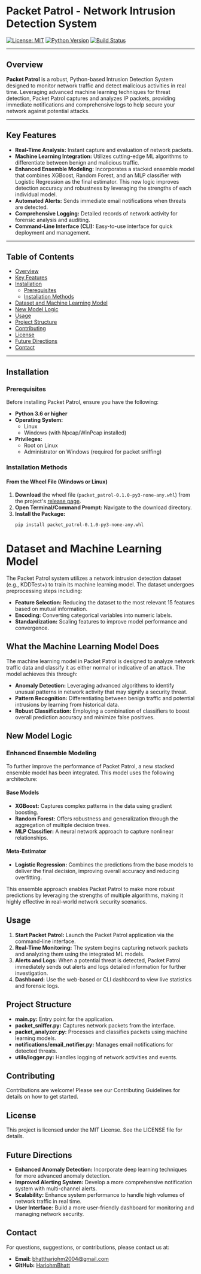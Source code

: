 # Packet Patrol - Network Intrusion Detection System 

[![License: MIT](https://img.shields.io/badge/License-MIT-blue.svg)](LICENSE)
[![Python Version](https://img.shields.io/badge/Python-3.6%2B-green.svg)](https://www.python.org/)
[![Build Status](https://img.shields.io/badge/build-passing-brightgreen.svg)](#)

---

## Overview

**Packet Patrol** is a robust, Python-based Intrusion Detection System designed to monitor network traffic and detect malicious activities in real time. Leveraging advanced machine learning techniques for threat detection, Packet Patrol captures and analyzes IP packets, providing immediate notifications and comprehensive logs to help secure your network against potential attacks.

---

## Key Features

- **Real-Time Analysis:** Instant capture and evaluation of network packets.
- **Machine Learning Integration:** Utilizes cutting-edge ML algorithms to differentiate between benign and malicious traffic.
- **Enhanced Ensemble Modeling:** Incorporates a stacked ensemble model that combines XGBoost, Random Forest, and an MLP classifier with Logistic Regression as the final estimator. This new logic improves detection accuracy and robustness by leveraging the strengths of each individual model.
- **Automated Alerts:** Sends immediate email notifications when threats are detected.
- **Comprehensive Logging:** Detailed records of network activity for forensic analysis and auditing.
- **Command-Line Interface (CLI):** Easy-to-use interface for quick deployment and management.

---

## Table of Contents

- [Overview](#overview)
- [Key Features](#key-features)
- [Installation](#installation)
  - [Prerequisites](#prerequisites)
  - [Installation Methods](#installation-methods)
- [Dataset and Machine Learning Model](#dataset-and-machine-learning-model)
- [New Model Logic](#new-model-logic)
- [Usage](#usage)
- [Project Structure](#project-structure)
- [Contributing](#contributing)
- [License](#license)
- [Future Directions](#future-directions)
- [Contact](#contact)

---

## Installation

### Prerequisites

Before installing Packet Patrol, ensure you have the following:

- **Python 3.6 or higher**
- **Operating System:**
  - Linux
  - Windows (with Npcap/WinPcap installed)
- **Privileges:**
  - Root on Linux
  - Administrator on Windows (required for packet sniffing)

### Installation Methods

#### From the Wheel File (Windows or Linux)

1. **Download** the wheel file (`packet_patrol-0.1.0-py3-none-any.whl`) from the project's [release page](#).
2. **Open Terminal/Command Prompt:** Navigate to the download directory.
3. **Install the Package:**
   ```bash
   pip install packet_patrol-0.1.0-py3-none-any.whl

# Dataset and Machine Learning Model

The Packet Patrol system utilizes a network intrusion detection dataset (e.g., KDDTest+) to train its machine learning model. The dataset undergoes preprocessing steps including:

- **Feature Selection:** Reducing the dataset to the most relevant 15 features based on mutual information.
- **Encoding:** Converting categorical variables into numeric labels.
- **Standardization:** Scaling features to improve model performance and convergence.

## What the Machine Learning Model Does

The machine learning model in Packet Patrol is designed to analyze network traffic data and classify it as either normal or indicative of an attack. The model achieves this through:

- **Anomaly Detection:** Leveraging advanced algorithms to identify unusual patterns in network activity that may signify a security threat.
- **Pattern Recognition:** Differentiating between benign traffic and potential intrusions by learning from historical data.
- **Robust Classification:** Employing a combination of classifiers to boost overall prediction accuracy and minimize false positives.

## New Model Logic

### Enhanced Ensemble Modeling

To further improve the performance of Packet Patrol, a new stacked ensemble model has been integrated. This model uses the following architecture:

#### Base Models

- **XGBoost:** Captures complex patterns in the data using gradient boosting.
- **Random Forest:** Offers robustness and generalization through the aggregation of multiple decision trees.
- **MLP Classifier:** A neural network approach to capture nonlinear relationships.

#### Meta-Estimator

- **Logistic Regression:** Combines the predictions from the base models to deliver the final decision, improving overall accuracy and reducing overfitting.

This ensemble approach enables Packet Patrol to make more robust predictions by leveraging the strengths of multiple algorithms, making it highly effective in real-world network security scenarios.

## Usage

1. **Start Packet Patrol:** Launch the Packet Patrol application via the command-line interface.
2. **Real-Time Monitoring:** The system begins capturing network packets and analyzing them using the integrated ML models.
3. **Alerts and Logs:** When a potential threat is detected, Packet Patrol immediately sends out alerts and logs detailed information for further investigation.
4. **Dashboard:** Use the web-based or CLI dashboard to view live statistics and forensic logs.

## Project Structure

- **main.py:** Entry point for the application.
- **packet_sniffer.py:** Captures network packets from the interface.
- **packet_analyzer.py:** Processes and classifies packets using machine learning models.
- **notifications/email_notifier.py:** Manages email notifications for detected threats.
- **utils/logger.py:** Handles logging of network activities and events.

## Contributing

Contributions are welcome! Please see our Contributing Guidelines for details on how to get started.

## License

This project is licensed under the MIT License. See the LICENSE file for details.

## Future Directions

- **Enhanced Anomaly Detection:** Incorporate deep learning techniques for more advanced anomaly detection.
- **Improved Alerting System:** Develop a more comprehensive notification system with multi-channel alerts.
- **Scalability:** Enhance system performance to handle high volumes of network traffic in real time.
- **User Interface:** Build a more user-friendly dashboard for monitoring and managing network security.

## Contact

For questions, suggestions, or contributions, please contact us at:

- **Email:** [bhatthariohm2004@gmail.com](mailto:bhatthariohm2004@gmail.com)
- **GitHub:** [HariohmBhatt](https://github.com/HariohmBhatt)
